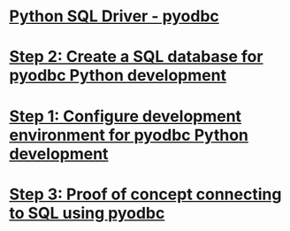 # [Python SQL Driver - pyodbc](python-sql-driver---pyodbc.md)
# [Step 2: Create a SQL database for pyodbc Python development](step-2--create-a-sql-database-for-pyodbc-python-development.md)
# [Step 1: Configure development environment for pyodbc Python development](step-1--configure-development-environment-for-pyodbc-python-development.md)
# [Step 3: Proof of concept connecting to SQL using pyodbc](step-3--proof-of-concept-connecting-to-sql-using-pyodbc.md)
